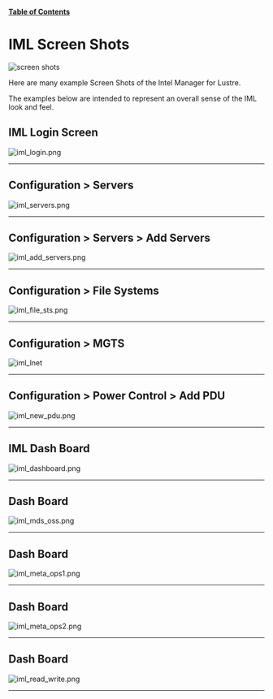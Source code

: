 [**Table of Contents**](index.md)

# IML Screen Shots

![screen shots](md_Graphics/screen_shots.jpg)

Here are many example Screen Shots of the Intel Manager for Lustre.

The examples below are intended to represent an overall sense of the IML look and feel. 

## IML Login Screen
![iml_login.png](md_Graphics/iml_login.png)

---

## Configuration > Servers
![iml_servers.png](md_Graphics/iml_servers.png)

---

## Configuration > Servers > Add Servers
![iml_add_servers.png](md_Graphics/iml_add_servers.png)

---

## Configuration > File Systems
![iml_file_sts.png](md_Graphics/iml_file_sys.png)

---

## Configuration > MGTS
![iml_lnet](md_Graphics/iml_lnet.png)

---

## Configuration > Power Control > Add PDU
![iml_new_pdu.png](md_Graphics/iml_new_pdu.png)

---

## IML Dash Board
![iml_dashboard.png](md_Graphics/iml_dashboard.png)

---

## Dash Board
![iml_mds_oss.png](md_Graphics/iml_mds_oss.png)

---

## Dash Board
![iml_meta_ops1.png](md_Graphics/iml_meta_ops1.png)

---

## Dash Board
![iml_meta_ops2.png](md_Graphics/iml_meta_ops2.png)

---

## Dash Board
![iml_read_write.png](md_Graphics/iml_read_write.png)

---
